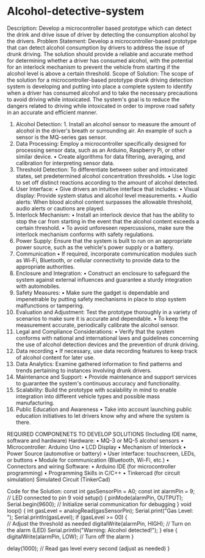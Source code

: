 # Alcohol-detective-system
Description: Develop a microcontroller based prototype which can detect the drink and drive issue of driver by detecting the consumption alcohol by the drivers.
Problem Statement: Develop a microcontroller-based prototype that can detect alcohol consumption by drivers to address the issue of drunk driving. The solution should provide a reliable and accurate method for determining whether a driver has consumed alcohol, with the potential for an interlock mechanism to prevent the vehicle from starting if the alcohol level is above a certain threshold.
Scope of Solution:
The scope of the solution for a microcontroller-based prototype drunk driving detection system is developing and putting into place a complete system to identify when a driver has consumed alcohol and to take the necessary precautions to avoid driving while intoxicated. The system's goal is to reduce the dangers related to driving while intoxicated in order to improve road safety in an accurate and efficient manner.
1. Alcohol Detection: 1. Install an alcohol sensor to measure the amount of alcohol in the driver's breath or surrounding air. An example of such a sensor is the MQ-series gas sensor.
2. Data Processing: Employ a microcontroller specifically designed for processing sensor data, such as an Arduino, Raspberry Pi, or other similar device.
• Create algorithms for data filtering, averaging, and calibration for interpreting sensor data.
3. Threshold Detection: To differentiate between sober and intoxicated states, set predetermined alcohol concentration thresholds.
• Use logic to set off distinct reactions according to the amount of alcohol detected.
4. User Interface: • Give drivers an intuitive interface that includes:
• Visual display: Provide system status and alcohol level measurements.
• Audio alerts: When blood alcohol content surpasses the allowable threshold, audio alerts or cautions are played.
5. Interlock Mechanism: 
• Install an interlock device that has the ability to stop the car from starting in the event that the alcohol content exceeds a certain threshold.
• To avoid unforeseen repercussions, make sure the interlock mechanism conforms with safety regulations.
6. Power Supply: 
Ensure that the system is built to run on an appropriate power source, such as the vehicle's power supply or a battery.
7. Communication 
• If required, incorporate communication modules such as Wi-Fi, Bluetooth, or cellular connectivity to provide data to the appropriate authorities.
8. Enclosure and Integration: 
• Construct an enclosure to safeguard the system against external influences and guarantee a sturdy integration with automobiles.
9. Safety Measures: 
• Make sure the gadget is dependable and impenetrable by putting safety mechanisms in place to stop system malfunctions or tampering.
10. Evaluation and Adjustment:
Test the prototype thoroughly in a variety of scenarios to make sure it is accurate and dependable.
• To keep the measurement accurate, periodically calibrate the alcohol sensor.
11. Legal and Compliance Considerations:
 • Verify that the system conforms with national and international laws and guidelines concerning the use of alcohol detection devices and the prevention of drunk driving.
12. Data recording
 • If necessary, use data recording features to keep track of alcohol content for later use.
13. Data Analytics: 
Examine gathered information to find patterns and trends pertaining to instances involving drunk drivers.
14. Maintenance and Support: 
• Provide maintenance and support services to guarantee the system's continuous accuracy and functionality.
15. Scalability: Build the prototype with scalability in mind to enable integration into different vehicle types and possible mass manufacturing.
16. Public Education and Awareness • Take into account launching public education initiatives to let drivers know why and where the system is there.

REQUIRED COMPONENETS TO DEVELOP SOLUTIONS (Including IDE name, software and hardware)
Hardware:
•	MQ-3 or MQ-5 alcohol sensors
•	Microcontroller: Arduino Uno
•	LCD Display
•	Mechanism of Interlock
•	Power Source (automotive or battery)
•	User interface: touchscreen, LEDs, or buttons
•	Module for communication (Bluetooth, Wi-Fi, etc.)
•	Connectors and wiring
Software:
•	Arduino IDE (for microcontroller programming)
•	Programming Skills in C/C++
•	Tinkercad (for circuit simulation)
Simulated Circuit (TinkerCad)
 


Code for the Solution:
const int gasSensorPin = A0;
const int alarmPin = 9;  // LED connected to pin 9
void setup() 
{
  pinMode(alarmPin, OUTPUT);
  Serial.begin(9600);  // Initialize serial communication for debugging
}
void loop() 
{
  int gasLevel = analogRead(gasSensorPin);
  Serial.print("Gas Level: ");
  Serial.println(gasLevel);
  if (gasLevel >= 00) 
{  
// Adjust the threshold as needed
    digitalWrite(alarmPin, HIGH);  // Turn on the alarm (LED)
    Serial.println("Warning: Alcohol detected!");
  } 
else 
{
    digitalWrite(alarmPin, LOW);  // Turn off the alarm
  }

  delay(1000);  // Read gas level every second (adjust as needed)
}
